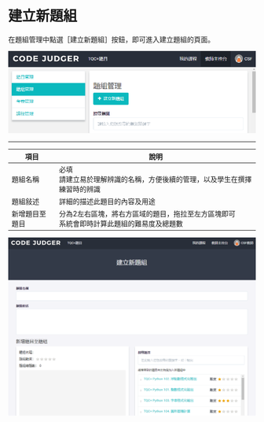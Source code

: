 # 建立新題組 #

在題組管理中點選［建立新題組］按鈕，即可進入建立題組的頁面。

![](/assets/cjmd02教師主控台-02-題組管理-00.png)

---

|項目                           |說明               |
|-------------------------------|-------------------|
|題組名稱 |必填<br>請建立易於理解辨識的名稱，方便後續的管理，以及學生在撰擇練習時的辨識|
|題組敍述 |詳細的描述此題目的內容及用途|
|新增題目至題目|分為2左右區塊，將右方區域的題目，拖拉至左方區塊即可<br>系統會即時計算此題組的難易度及總題數|

![](/assets/cjmd02教師主控台-02-題組管理-01-建立新題組-01.png)